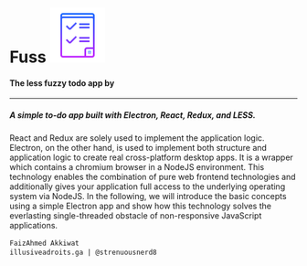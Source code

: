 # Fuss ![alt text](https://github.com/strenuousnerd8/Fuss/blob/master/images/icon.png "Fuss")
#### The less fuzzy todo app by
---
##### A simple to-do app built with Electron, React, Redux, and LESS.

 React and Redux are solely used to implement the application logic. Electron, on the other hand, is used to implement both structure and application logic to create real cross-platform desktop apps. It is a wrapper which contains a chromium browser in a NodeJS environment. This technology enables the combination of pure web frontend technologies and additionally gives your application full access to the underlying operating system via NodeJS. In the following, we will introduce the basic concepts using a simple Electron app and show how this technology solves the everlasting single-threaded obstacle of non-responsive JavaScript applications.
```
FaizAhmed Akkiwat
illusiveadroits.ga | @strenuousnerd8
```
